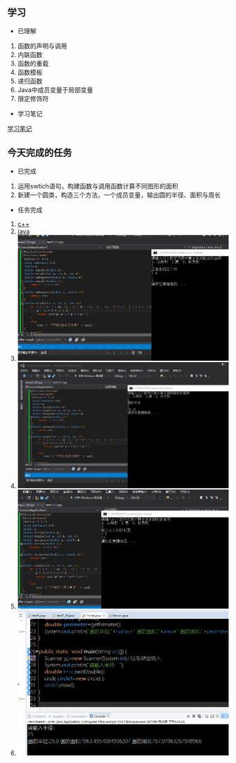 ## 学习

* 已理解
1. 函数的声明与调用
2. 内联函数
3. 函数的重载
4. 函数模板
5. 递归函数
6. Java中成员变量于局部变量
7. 限定修饰符 


* 学习笔记

[学习笔记](https://github.com/liutiantian1234/test/blob/master/7.28.md)

## 今天完成的任务

* 已完成
1. 运用swtich语句，构建函数与调用函数计算不同图形的面积
2. 新建一个圆类，构造三个方法，一个成员变量，输出圆的半径、面积与周长


* 任务完成

1. [c++](https://github.com/liutiantian1234/test/blob/master/renwu7.29.cpp)
2. [java](https://github.com/liutiantian1234/test/blob/master/circle.java)
3. ![](https://github.com/liutiantian1234/test/blob/master/%E4%B8%89%E8%A7%92%E5%BD%A2%E9%9D%A2%E7%A7%AF.png)
4. ![](https://github.com/liutiantian1234/test/blob/master/%E5%9C%86%E7%9A%84%E9%9D%A2%E7%A7%AF.png)
5. ![](https://github.com/liutiantian1234/test/blob/master/%E9%95%BF%E6%96%B9%E5%BD%A2%E9%9D%A2%E7%A7%AF.png)
6. ![](https://github.com/liutiantian1234/test/blob/master/7.29java.png)
